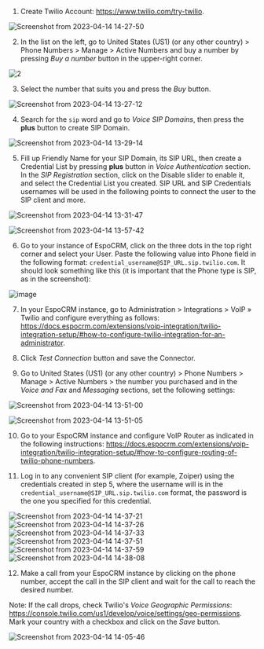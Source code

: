 1. Create Twilio Account: https://www.twilio.com/try-twilio.

![Screenshot from 2023-04-14 14-27-50](https://user-images.githubusercontent.com/99325916/232032089-120cdfa0-147a-4265-8240-962591763571.png)

2. In the list on the left, go to United States (US1) (or any other country) > Phone Numbers > Manage > Active Numbers and buy a number by pressing *Buy a number* button in the upper-right corner.

![2](https://user-images.githubusercontent.com/99325916/232032162-c23f0f83-b892-40fc-8e6f-8278f8785f62.png)

3. Select the number that suits you and press the *Buy* button.

![Screenshot from 2023-04-14 13-27-12](https://user-images.githubusercontent.com/99325916/232032345-aaf9b5a2-4907-4201-af5a-63b605c2d555.png)

4. Search for the `sip` word and go to *Voice SIP Domains*, then press the **plus** button to create SIP Domain.

![Screenshot from 2023-04-14 13-29-14](https://user-images.githubusercontent.com/99325916/232032421-dba685de-5295-4e9b-92e2-8802f62c2335.png)

5. Fill up Friendly Name for your SIP Domain, its SIP URL, then create a Credential List by pressing **plus** button in *Voice Authentication* section. In the *SIP Registration* section, click on the Disable slider to enable it, and select the Credential List you created. SIP URL and SIP Credentials usernames will be used in the following points to connect the user to the SIP client and more.

![Screenshot from 2023-04-14 13-31-47](https://user-images.githubusercontent.com/99325916/232032489-be8e110b-7c9b-43e3-af40-3d3091b860d7.png)

![Screenshot from 2023-04-14 13-57-42](https://user-images.githubusercontent.com/99325916/232032525-857adc11-23dc-447d-a7ba-9355a171b344.png)

6. Go to your instance of EspoCRM, click on the three dots in the top right corner and select your User. Paste the following value into Phone field in the following format: `credential_username@SIP_URL.sip.twilio.com`. It should look something like this (it is important that the Phone type is SIP, as in the screenshot):

![image](https://user-images.githubusercontent.com/99325916/232032890-e2df18b2-22a7-46b0-a060-efacfbbaca1c.png)

7. In your EspoCRM instance, go to Administration > Integrations > VoIP » Twilio and configure everything as follows: https://docs.espocrm.com/extensions/voip-integration/twilio-integration-setup/#how-to-configure-twilio-integration-for-an-administrator.

8. Click *Test Connection* button and save the Connector.

9. Go to United States (US1) (or any other country) > Phone Numbers > Manage > Active Numbers > the number you purchased and in the *Voice and Fax* and *Messaging* sections, set the following settings:

![Screenshot from 2023-04-14 13-51-00](https://user-images.githubusercontent.com/99325916/232032973-01fe7cca-d892-4f7d-b9a8-2683459cc168.png)

![Screenshot from 2023-04-14 13-51-05](https://user-images.githubusercontent.com/99325916/232032994-a1aa6ff4-0e82-43d8-bdc4-7a219ea03d02.png)

10. Go to your EspoCRM instance and configure VoIP Router as indicated in the following instructions: https://docs.espocrm.com/extensions/voip-integration/twilio-integration-setup/#how-to-configure-routing-of-twilio-phone-numbers.

11. Log in to any convenient SIP client (for example, Zoiper) using the credentials created in step 5, where the username will is in the `credential_username@SIP_URL.sip.twilio.com` format, the password is the one you specified for this credential.

![Screenshot from 2023-04-14 14-37-21](https://user-images.githubusercontent.com/99325916/232033868-26d9c6e3-214d-43b1-9b79-e12d0a13728f.png)
![Screenshot from 2023-04-14 14-37-26](https://user-images.githubusercontent.com/99325916/232033885-d382e8ac-c951-4e18-965c-13d9c173a2b7.png)
![Screenshot from 2023-04-14 14-37-33](https://user-images.githubusercontent.com/99325916/232033910-9fb6076b-93e8-41e0-8417-3fd7a9d27a92.png)
![Screenshot from 2023-04-14 14-37-51](https://user-images.githubusercontent.com/99325916/232033936-afcc4f23-8547-46b4-b05c-d095295fa47a.png)
![Screenshot from 2023-04-14 14-37-59](https://user-images.githubusercontent.com/99325916/232033979-fea7b971-b426-45c2-9168-8a0540623182.png)
![Screenshot from 2023-04-14 14-38-08](https://user-images.githubusercontent.com/99325916/232033997-0eb5a568-db38-4002-b794-427ed1ef140b.png)

12. Make a call from your EspoCRM instance by clicking on the phone number, accept the call in the SIP client and wait for the call to reach the desired number.

Note: If the call drops, check Twilio's *Voice Geographic Permissions*: https://console.twilio.com/us1/develop/voice/settings/geo-permissions. Mark your country with a checkbox and click on the *Save* button.

![Screenshot from 2023-04-14 14-05-46](https://user-images.githubusercontent.com/99325916/232033355-86a50653-a540-4ae8-9137-ecb55abce626.png)
